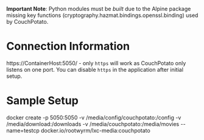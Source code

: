 **Important Note**: Python modules must be _built_ due to the Alpine package missing key functions (cryptography.hazmat.bindings.openssl.binding) used by CouchPotato.

# Connection Information
https://ContainerHost:5050/ - only `https` will work as CouchPotato only listens on one port. You can disable `https` in the application after initial setup.

# Sample Setup
docker create -p 5050:5050 -v /media/config/couchpotato:/config -v /media/download:/downloads -v /media/couchpotato:/media/movies --name=testcp docker.io/rootwyrm/lxc-media:couchpotato
